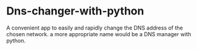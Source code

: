 # Dns-changer-with-python

A convenient app to easily and rapidly change the DNS address of the chosen network. a more appropriate name would be a DNS manager with python.
